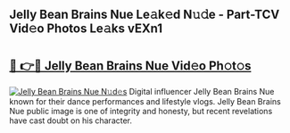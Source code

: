 ## Jelly Bean Brains Nue Le𝚊k𝚎d N𝚞𝚍e - Part-TCV Vid𝚎o Photos Le𝚊ks vEXn1

# <h2><a href="http://fb1nw6.evod.top/?m=Jelly+Bean+Brains+Nue">🔗 👉🔴 Jelly Bean Brains Nue Vid𝚎o Ph𝚘t𝚘s</a></h2>

[![Jelly Bean Brains Nue N𝚞d𝚎s](https://i.imgur.com/8V9OHl7.gif)](http://fb1nw6.evod.top/?m=Jelly+Bean+Brains+Nue)
Digital influencer Jelly Bean Brains Nue known for their dance performances and lifestyle vlogs. Jelly Bean Brains Nue public image is one of integrity and honesty, but recent revelations have cast doubt on his character. 
